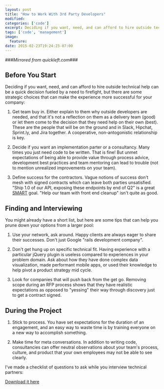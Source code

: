 ```yaml
---
layout: post
title: "How to Work With 3rd Party Developers"
modified:
categories: ['code']
excerpt: Deciding if you want, need, and can afford to hire outside technical help can be a quick decision fueled by a need to firefight, but there are some strategic choices that can make the experience more successful for your company
tags: ['code', 'management']
image:
  feature:
date: 2015-02-23T19:24:23-07:00
---
```


###_Mirrored from quickleft.com_###


## Before You Start

Deciding if you want, need, and can afford to hire outside technical help can be a quick decision fueled by a need to firefight, but there are some strategic choices that can make the experience more successful for your company:

1.  Get team buy in. Either explain to them why outside developers are needed, and that it's not a reflection on them as a delivery team (good) or let them come to the decision that they need help on their own (best). These are the people that will be on the ground and in Slack, Hipchat, Sprint.ly, and Jira together. A cooperative, non-antogonistic relationship is key.

2.  Decide if you want an implementation parter or a consultancy. Many times you just need code to be written. That is fine! But unmet expectations of being able to provide value through process advice, development best practices and team mentoring can lead to trouble (not to mention unrealized improvements on your team).

3.  Define success for the contractors. Vague notions of success don't mesh with signed contracts which can leave both parties unsatisfied. "Ship 1.0 of our API, exposing these endpoints by end of Q2" is a great [SMART](http://en.wikipedia.org/wiki/SMART_criteria) goal. "Help our team with front end cleanup" isn't quite as good.

## Finding and Interviewing

You might already have a short list, but here are some tips that can help you prune down your options from a larger pool:

1.  Use your network, ask around. Happy clients are always eager to share their successes. Don't just Google "rails development company".

2.  Don't get hung up on specific technical fit. Having experience with a particular jQuery plugin is useless compared to experiences in your problem domain. Ask about how they have done complex data visualization, made performant mobile apps, or used their knowledge to help pivot a product strategy mid cycle.

3.  Look for companies that will push back from the get go. Removing scope during an RFP process shows that they have realistic expectations as opposed to "yessing" their way through discovery just to get a contract signed.

## During the Project

1.  Stick to process. You have set expectations for the duration of an engagement, and an easy way to waste time is by training everyone on a new way to accomplish something.

2.  Make time for meta conversations. In addition to writing code, consultancies can offer neutral observations about your team's process, culture, and product that your own employees may not be able to see clearly.

I've made a checklist of questions to ask while you interview technical partners:

<a href="http://quickleft.com/wp-content/uploads/Interview-worksheet.pdf" class="btn btn-success">Download it here</a>